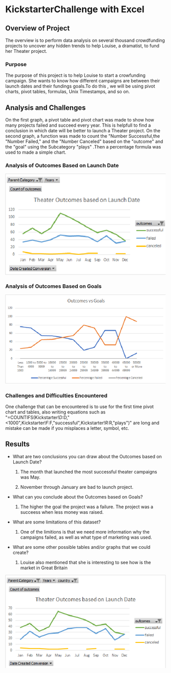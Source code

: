 # KickstarterChallenge  with Excel

## Overview of Project
The overview is to perform data analysis on several thousand crowdfunding projects to uncover any hidden trends to help  Louise, a dramatist, to fund her Theater project.
### Purpose
The purpose of this project is to help Louise to start a crowfunding campaign. She wants to know how different campaigns are between their launch dates and their fundings goals.To do this , we will be using pivot charts, pivot tables, formulas, Unix Timestamps, and so on.
## Analysis and Challenges
On the first graph, a pivot table and pivot chart was made to show how many projects failed and succeed every year. This is helpfull to find a conclusion in which date will be better to launch a Theater project.
On the second graph, a function was made to count the "Number Successful,the "Number Failed," and the "Number Canceled" based on the "outcome" and the "goal" using the Subcategory "plays" .Then a percentage formula was used to made a simple chart.
### Analysis of Outcomes Based on Launch Date
![Theater_Outcomes_vs_Launch](Theater_Outcomes_vs_Launch.png)
### Analysis of Outcomes Based on Goals
![Outcomes_vs_Goals](Outcomes_vs_Goals.png)
### Challenges and Difficulties Encountered
One challenge that can be encountered is to use for the first time pivot chart and tables, also writing equations such as "=COUNTIFS(Kickstarter!$D:$D,"<1000",Kickstarter!$F:$F,"successful",Kickstarter!$R:$R,"plays")" are long and mistake can be made if you misplaces a letter, symbol, etc.
## Results

- What are two conclusions you can draw about the Outcomes based on Launch Date?

  1) The month that launched the most successful theater campaigns was May.
   
  2) November through January are bad to launch project. 
- What can you conclude about the Outcomes based on Goals?

  1) The higher the goal the project was a failure. The project was a succeess when less money was raised.
- What are some limitations of this dataset?

  1) One of the limitions is that we need more information why the campaigns failed, as well as what type of marketing was used.
- What are some other possible tables and/or graphs that we could create?

  1) Louise also mentioned that she is interesting to see how is the market in Great Britain 

![theater_vs_outcome_GB](theater_vs_outcome_GB.png)
